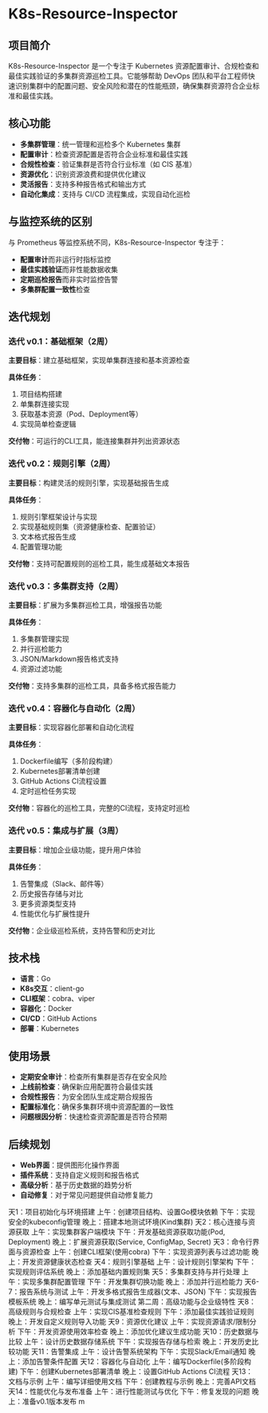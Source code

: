 # K8s-Resource-Inspector

## 项目简介

K8s-Resource-Inspector 是一个专注于 Kubernetes 资源配置审计、合规检查和最佳实践验证的多集群资源巡检工具。它能够帮助 DevOps 团队和平台工程师快速识别集群中的配置问题、安全风险和潜在的性能瓶颈，确保集群资源符合企业标准和最佳实践。

## 核心功能

- **多集群管理**：统一管理和巡检多个 Kubernetes 集群
- **配置审计**：检查资源配置是否符合企业标准和最佳实践
- **合规性检查**：验证集群是否符合行业标准（如 CIS 基准）
- **资源优化**：识别资源浪费和提供优化建议
- **灵活报告**：支持多种报告格式和输出方式
- **自动化集成**：支持与 CI/CD 流程集成，实现自动化巡检

## 与监控系统的区别

与 Prometheus 等监控系统不同，K8s-Resource-Inspector 专注于：

- **配置审计**而非运行时指标监控
- **最佳实践验证**而非性能数据收集
- **定期巡检报告**而非实时监控告警
- **多集群配置一致性**检查

## 迭代规划

### 迭代 v0.1：基础框架（2周）

**主要目标**：建立基础框架，实现单集群连接和基本资源检查

**具体任务**：
1. 项目结构搭建
2. 单集群连接实现
3. 获取基本资源（Pod、Deployment等）
4. 实现简单检查逻辑

**交付物**：可运行的CLI工具，能连接集群并列出资源状态

### 迭代 v0.2：规则引擎（2周）

**主要目标**：构建灵活的规则引擎，实现基础报告生成

**具体任务**：
1. 规则引擎框架设计与实现
2. 实现基础规则集（资源健康检查、配置验证）
3. 文本格式报告生成
4. 配置管理功能

**交付物**：支持可配置规则的巡检工具，能生成基础文本报告

### 迭代 v0.3：多集群支持（2周）

**主要目标**：扩展为多集群巡检工具，增强报告功能

**具体任务**：
1. 多集群管理实现
2. 并行巡检能力
3. JSON/Markdown报告格式支持
4. 资源过滤功能

**交付物**：支持多集群的巡检工具，具备多格式报告能力

### 迭代 v0.4：容器化与自动化（2周）

**主要目标**：实现容器化部署和自动化流程

**具体任务**：
1. Dockerfile编写（多阶段构建）
2. Kubernetes部署清单创建
3. GitHub Actions CI流程设置
4. 定时巡检任务实现

**交付物**：容器化的巡检工具，完整的CI流程，支持定时巡检

### 迭代 v0.5：集成与扩展（3周）

**主要目标**：增加企业级功能，提升用户体验

**具体任务**：
1. 告警集成（Slack、邮件等）
2. 历史报告存储与对比
3. 更多资源类型支持
4. 性能优化与扩展性提升

**交付物**：企业级巡检系统，支持告警和历史对比

## 技术栈

- **语言**：Go
- **K8s交互**：client-go
- **CLI框架**：cobra、viper
- **容器化**：Docker
- **CI/CD**：GitHub Actions
- **部署**：Kubernetes

## 使用场景

- **定期安全审计**：检查所有集群是否存在安全风险
- **上线前检查**：确保新应用配置符合最佳实践
- **合规性报告**：为安全团队生成定期合规报告
- **配置标准化**：确保多集群环境中资源配置的一致性
- **问题根因分析**：快速检查资源配置是否符合预期

## 后续规划

- **Web界面**：提供图形化操作界面
- **插件系统**：支持自定义规则和报告格式
- **高级分析**：基于历史数据的趋势分析
- **自动修复**：对于常见问题提供自动修复能力 



天1：项目初始化与环境搭建
上午：创建项目结构、设置Go模块依赖
下午：实现安全的kubeconfig管理
晚上：搭建本地测试环境(Kind集群)
天2：核心连接与资源获取
上午：实现集群客户端模块
下午：开发基础资源获取功能(Pod, Deployment)
晚上：扩展资源获取(Service, ConfigMap, Secret)
天3：命令行界面与资源检查
上午：创建CLI框架(使用cobra)
下午：实现资源列表与过滤功能
晚上：开发资源健康状态检查
天4：规则引擎基础
上午：设计规则引擎架构
下午：实现规则评估系统
晚上：添加基础内置规则集
天5：多集群支持与并行处理
上午：实现多集群配置管理
下午：开发集群切换功能
晚上：添加并行巡检能力
天6-7：报告系统与测试
上午：开发多格式报告生成器(文本、JSON)
下午：实现报告模板系统
晚上：编写单元测试与集成测试
第二周：高级功能与企业级特性
天8：高级规则与合规检查
上午：实现CIS基准检查规则
下午：添加最佳实践验证规则
晚上：开发自定义规则导入功能
天9：资源优化建议
上午：实现资源请求/限制分析
下午：开发资源使用效率检查
晚上：添加优化建议生成功能
天10：历史数据与比较
上午：设计历史数据存储系统
下午：实现报告存储与检索
晚上：开发历史比较功能
天11：告警集成
上午：设计告警系统架构
下午：实现Slack/Email通知
晚上：添加告警条件配置
天12：容器化与自动化
上午：编写Dockerfile(多阶段构建)
下午：创建Kubernetes部署清单
晚上：设置GitHub Actions CI流程
天13：文档与示例
上午：编写详细使用文档
下午：创建教程与示例
晚上：完善API文档
天14：性能优化与发布准备
上午：进行性能测试与优化
下午：修复发现的问题
晚上：准备v0.1版本发布 m